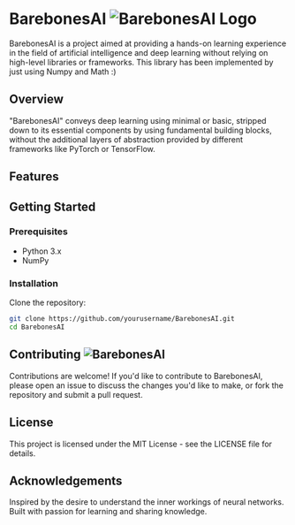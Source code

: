# BarebonesAI  ![BarebonesAI Logo](https://images-wixmp-ed30a86b8c4ca887773594c2.wixmp.com/f/0244bae0-1632-4497-ab6f-7b93b6261430/dahvf7z-5c330624-5fc9-4f15-9f0f-aa1b7869dea4.gif?token=eyJ0eXAiOiJKV1QiLCJhbGciOiJIUzI1NiJ9.eyJzdWIiOiJ1cm46YXBwOjdlMGQxODg5ODIyNjQzNzNhNWYwZDQxNWVhMGQyNmUwIiwiaXNzIjoidXJuOmFwcDo3ZTBkMTg4OTgyMjY0MzczYTVmMGQ0MTVlYTBkMjZlMCIsIm9iaiI6W1t7InBhdGgiOiJcL2ZcLzAyNDRiYWUwLTE2MzItNDQ5Ny1hYjZmLTdiOTNiNjI2MTQzMFwvZGFodmY3ei01YzMzMDYyNC01ZmM5LTRmMTUtOWYwZi1hYTFiNzg2OWRlYTQuZ2lmIn1dXSwiYXVkIjpbInVybjpzZXJ2aWNlOmZpbGUuZG93bmxvYWQiXX0.pousrH_NlpSA0oY9VJfUmkGSkxIxwUJ857ZvffY2TOk)


BarebonesAI is a project aimed at providing a hands-on learning experience in the field of artificial intelligence and deep learning without relying on high-level libraries or frameworks. This library has been implemented by just using Numpy and Math :) 

## Overview

"BarebonesAI" conveys deep learning using minimal or basic, stripped down to its essential components by using fundamental building blocks, without the additional layers of abstraction provided by different frameworks like PyTorch or TensorFlow.

## Features

## Getting Started

### Prerequisites

- Python 3.x
- NumPy

### Installation

Clone the repository:

```bash
git clone https://github.com/yourusername/BarebonesAI.git
cd BarebonesAI
```
## Contributing ![BarebonesAI](https://images-wixmp-ed30a86b8c4ca887773594c2.wixmp.com/f/c8176f29-c51e-4fd7-97c6-17bc52532b70/dbri3jn-7d4f6949-ef3f-46a3-adde-739d3f135813.gif?token=eyJ0eXAiOiJKV1QiLCJhbGciOiJIUzI1NiJ9.eyJzdWIiOiJ1cm46YXBwOjdlMGQxODg5ODIyNjQzNzNhNWYwZDQxNWVhMGQyNmUwIiwiaXNzIjoidXJuOmFwcDo3ZTBkMTg4OTgyMjY0MzczYTVmMGQ0MTVlYTBkMjZlMCIsIm9iaiI6W1t7InBhdGgiOiJcL2ZcL2M4MTc2ZjI5LWM1MWUtNGZkNy05N2M2LTE3YmM1MjUzMmI3MFwvZGJyaTNqbi03ZDRmNjk0OS1lZjNmLTQ2YTMtYWRkZS03MzlkM2YxMzU4MTMuZ2lmIn1dXSwiYXVkIjpbInVybjpzZXJ2aWNlOmZpbGUuZG93bmxvYWQiXX0.48ZOiK7_nFkjS9X66mNlsnSdMd_C_P2dBAUN32WFI5c)

Contributions are welcome! If you'd like to contribute to BarebonesAI, please open an issue to discuss the changes you'd like to make, or fork the repository and submit a pull request. 



## License 

This project is licensed under the MIT License - see the LICENSE file for details.

## Acknowledgements

Inspired by the desire to understand the inner workings of neural networks. Built with passion for learning and sharing knowledge.
